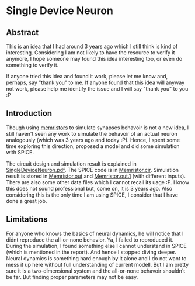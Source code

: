 # Single Device Neuron

## Abstract
This is an idea that I had around 3 years ago which I still think is kind of interesting. Considering I am not likely to have the resource to verify it anymore, I hope someone may found this idea interesting too, or even do something to verify it.

If anyone tried this idea and found it work, please let me know and, perhaps, say "thank you" to me. If anyone found that this idea will anyway not work, please help me identify the issue and I will say "thank you" to you :P

## Introduction
Though using [memristors](dfas) to simulate synapses behavoir is not a new idea, I still haven't seen any work to simulate the behavoir of an actual neuron analogously (which was 3 years ago and today :P). Hence, I spent some time exploring this direction, proposed a model and did some simulation with SPICE. 

The circuit design and simulation result is explained in [SingleDeviceNeuron.pdf](fdafdsa). The SPICE code is in [Memristor.cir](fds). Simulation result is stored in [Memristor.out](fdsa) and [Memristor.out.1](dfas) (with different inputs). There are also some other data files which I cannot recall its uage :P. I know this does not sound professional but, come on, it is 3 years ago. Also considering this is the only time I am using SPICE, I consider that I have done a great job.

## Limitations
For anyone who knows the basics of neural dynamics, he will notice that I didnt reproduce the all-or-none behavior. Ya, I failed to reproduced it. During the simulation, I found something else I cannot understand in SPICE (which is mentioned in the report). And hence I stopped diving deeper. Neural dynamics is something hard enough by it alone and I do not want to mess it up here without full understanding of current modell. But I am pretty sure it is a two-dimensional system and the all-or-none behavoir shouldn't be far. But finding proper parameters may not be easy.
